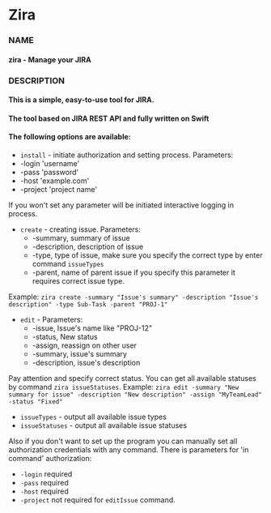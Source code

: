 # Zira

### NAME
#### zira - Manage your JIRA

### DESCRIPTION
#### This is a simple, easy-to-use tool for JIRA.
#### The tool based on JIRA REST API and fully written on Swift

#### The following options are available:

* `install` - initiate authorization and setting process. Parameters:
* -login 'username'
* -pass 'password'
* -host 'example.com'
* -project 'project name'

If you won't set any parameter will be initiated interactive logging in process.

* `create` - creating issue. Parameters:
  * -summary, summary of issue
  * -description, description of issue
  * -type, type of issue, make sure you specify the correct type by enter command `issueTypes`
  * -parent, name of parent issue if you specify this parameter it requires correct issue type.

Example:
`zira create -summary "Issue's summary" -description "Issue's description" -type Sub-Task -parent "PROJ-1"`

* `edit` - Parameters:
  * -issue, Issue's name like "PROJ-12"
  * -status, New status
  * -assign, reassign on other user
  * -summary, issue's summary
  * -description, issue's description

Pay attention and specify correct status. You can get all available statuses by command `zira issueStatuses`.
Example:
`zira edit -summary "New summary for issue" -description "New description" -assign "MyTeamLead" -status "Fixed"`

* `issueTypes` - output all available issue types
* `issueStatuses` - output all available issue statuses

Also if you don't want to set up the program you can manually set all authorization credentials with any command. There is parameters for 'in command' authorization:

* `-login` required
* `-pass` required
* `-host` required
* `-project` not required for `editIssue` command.

